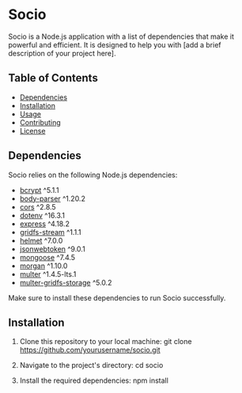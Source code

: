 # Socio

Socio is a Node.js application with a list of dependencies that make it powerful and efficient. It is designed to help you with [add a brief description of your project here].

## Table of Contents

- [Dependencies](#dependencies)
- [Installation](#installation)
- [Usage](#usage)
- [Contributing](#contributing)
- [License](#license)

## Dependencies

Socio relies on the following Node.js dependencies:

- [bcrypt](https://www.npmjs.com/package/bcrypt) ^5.1.1
- [body-parser](https://www.npmjs.com/package/body-parser) ^1.20.2
- [cors](https://www.npmjs.com/package/cors) ^2.8.5
- [dotenv](https://www.npmjs.com/package/dotenv) ^16.3.1
- [express](https://www.npmjs.com/package/express) ^4.18.2
- [gridfs-stream](https://www.npmjs.com/package/gridfs-stream) ^1.1.1
- [helmet](https://www.npmjs.com/package/helmet) ^7.0.0
- [jsonwebtoken](https://www.npmjs.com/package/jsonwebtoken) ^9.0.1
- [mongoose](https://www.npmjs.com/package/mongoose) ^7.4.5
- [morgan](https://www.npmjs.com/package/morgan) ^1.10.0
- [multer](https://www.npmjs.com/package/multer) ^1.4.5-lts.1
- [multer-gridfs-storage](https://www.npmjs.com/package/multer-gridfs-storage) ^5.0.2

Make sure to install these dependencies to run Socio successfully.

## Installation

1. Clone this repository to your local machine: git clone https://github.com/yourusername/socio.git

2. Navigate to the project's directory: cd socio


3. Install the required dependencies:
npm install
